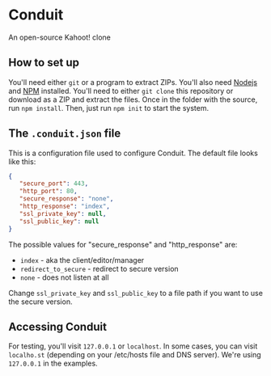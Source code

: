 # Conduit
An open-source Kahoot! clone

## How to set up
You'll need either `git` or a program to extract ZIPs. You'll also need [Nodejs](https://nodejs.org/) and [NPM](https://npmjs.com/) installed.
You'll need to either `git clone` this repository or download as a ZIP and extract the files.
Once in the folder with the source, run `npm install`.
Then, just run `npm init` to start the system.

## The `.conduit.json` file
This is a configuration file used to configure Conduit. The default file looks like this:
```json
{
   "secure_port": 443,
   "http_port": 80,
   "secure_response": "none",
   "http_response": "index",
   "ssl_private_key": null,
   "ssl_public_key": null
}
```
The possible values for "secure_response" and "http_response" are:
* `index` - aka the client/editor/manager
* `redirect_to_secure` - redirect to secure version
* `none` - does not listen at all

Change `ssl_private_key` and `ssl_public_key` to a file path if you want to use the secure version.

## Accessing Conduit
For testing, you'll visit `127.0.0.1` or `localhost`. In some cases, you can visit `localho.st` (depending on your /etc/hosts file and DNS server).
We're using `127.0.0.1` in the examples.
